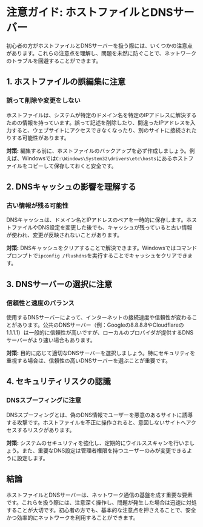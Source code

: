 # 注意ガイド: ホストファイルとDNSサーバー

初心者の方がホストファイルとDNSサーバーを扱う際には、いくつかの注意点があります。これらの注意点を理解し、問題を未然に防ぐことで、ネットワークのトラブルを回避することができます。

## 1. ホストファイルの誤編集に注意

### 誤って削除や変更をしない
ホストファイルは、システムが特定のドメイン名を特定のIPアドレスに解決するための情報を持っています。誤って記述を削除したり、間違ったIPアドレスを入力すると、ウェブサイトにアクセスできなくなったり、別のサイトに接続されたりする可能性があります。

**対策:** 編集する前に、ホストファイルのバックアップを必ず作成しましょう。例えば、Windowsでは`C:\Windows\System32\drivers\etc\hosts`にあるホストファイルをコピーして保存しておくと安全です。

## 2. DNSキャッシュの影響を理解する

### 古い情報が残る可能性
DNSキャッシュは、ドメイン名とIPアドレスのペアを一時的に保存します。ホストファイルやDNS設定を変更した後でも、キャッシュが残っていると古い情報が使われ、変更が反映されないことがあります。

**対策:** DNSキャッシュをクリアすることで解決できます。Windowsではコマンドプロンプトで`ipconfig /flushdns`を実行することでキャッシュをクリアできます。

## 3. DNSサーバーの選択に注意

### 信頼性と速度のバランス
使用するDNSサーバーによって、インターネットの接続速度や信頼性が変わることがあります。公共のDNSサーバー（例：Googleの8.8.8.8やCloudflareの1.1.1.1）は一般的に信頼性が高いですが、ローカルのプロバイダが提供するDNSサーバーがより速い場合もあります。

**対策:** 目的に応じて適切なDNSサーバーを選択しましょう。特にセキュリティを重視する場合は、信頼性の高いDNSサーバーを選ぶことが重要です。

## 4. セキュリティリスクの認識

### DNSスプーフィングに注意
DNSスプーフィングとは、偽のDNS情報でユーザーを悪意のあるサイトに誘導する攻撃です。ホストファイルを不正に操作されると、意図しないサイトへアクセスするリスクがあります。

**対策:** システムのセキュリティを強化し、定期的にウイルススキャンを行いましょう。また、重要なDNS設定は管理者権限を持つユーザーのみが変更できるように設定します。

## 結論

ホストファイルとDNSサーバーは、ネットワーク通信の基盤を成す重要な要素です。これらを扱う際には、注意深く操作し、問題が発生した場合は迅速に対処することが大切です。初心者の方でも、基本的な注意点を押さえることで、安全かつ効率的にネットワークを利用することができます。